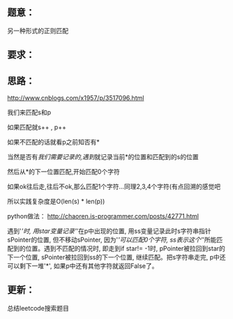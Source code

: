## 题意：
另一种形式的正则匹配

## 要求：


## 思路：
http://www.cnblogs.com/x1957/p/3517096.html

我们来匹配s和p

如果匹配就s++ , p++

如果不匹配的话就看p之前知否有*

当然是否有*我们需要记录的,遇到*就记录当前*的位置和匹配到的s的位置

然后从*的下一位置匹配,开始匹配0个字符

如果ok往后走,往后不ok,那么匹配1个字符...同理2,3,4个字符(有点回溯的感觉吧

所以实践复杂度是O(len(s) * len(p))


python做法：
http://chaoren.is-programmer.com/posts/42771.html

遇到'*'时, 用star变量记录'*'在p中出现的位置, 用ss变量记录此时s字符串指针sPointer的位置, 但不移动sPointer, 因为'*'可以匹配0个字符, ss表示这个'*'所能匹配到的位置。遇到不匹配的情况时, 即走到if star!= -1时, pPointer被拉回到star的下一个位置, sPointer被拉回到ss的下一个位置, 继续匹配。把s字符串走完, p中还可以剩下一堆'*', 如果p中还有其他字符就返回False了。

## 更新：
总结leetcode搜索题目

